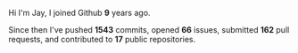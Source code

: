 Hi I'm Jay, I joined Github **9** years ago.

Since then I've pushed **1543** commits, opened **66** issues, submitted **162** pull requests, and contributed to **17** public repositories.
